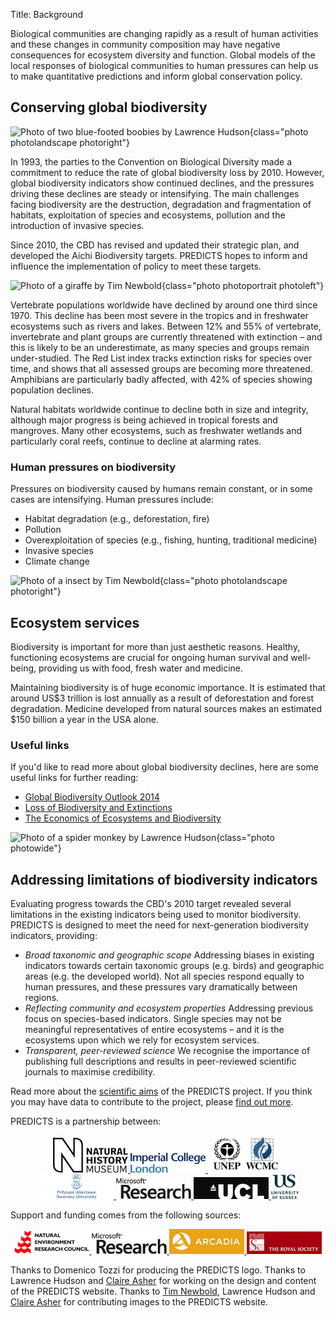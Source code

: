 Title: Background

Biological communities are changing rapidly as a result of human activities and
these changes in community composition may have negative consequences for
ecosystem diversity and function. Global models of the local responses of
biological communities to human pressures can help us to make quantitative
predictions and inform global conservation policy.

## Conserving global biodiversity

![Photo of two blue-footed boobies by Lawrence Hudson]({filename}/images/photos/lh5.jpg){class="photo photolandscape photoright"}

In 1993, the parties to the Convention on Biological Diversity made a commitment
to reduce the rate of global biodiversity loss by 2010. However, global
biodiversity indicators show continued declines, and the pressures driving these
declines are steady or intensifying. The main challenges facing biodiversity are
the destruction, degradation and fragmentation of habitats, exploitation of
species and ecosystems, pollution and the introduction of invasive species.

Since 2010, the CBD has revised and updated their strategic plan, and developed
the Aichi Biodiversity targets. PREDICTS hopes to inform and influence the
implementation of policy to meet these targets.

![Photo of a giraffe by Tim Newbold]({filename}/images/photos/tn3.jpg){class="photo photoportrait photoleft"}

Vertebrate populations worldwide have declined by around one third since 1970.
This decline has been most severe in the tropics and in freshwater ecosystems
such as rivers and lakes. Between 12% and 55% of vertebrate, invertebrate and
plant groups are currently threatened with extinction – and this is likely to be
an underestimate, as many species and groups remain under-studied. The Red List
index tracks extinction risks for species over time, and shows that all assessed
groups are becoming more threatened. Amphibians are particularly badly affected,
with 42% of species showing population declines.

Natural habitats worldwide continue to decline both in size and integrity,
although major progress is being achieved in tropical forests and mangroves.
Many other ecosystems, such as freshwater wetlands and particularly coral reefs,
continue to decline at alarming rates.

### Human pressures on biodiversity

Pressures on biodiversity caused by humans remain constant, or in some cases are
intensifying. Human pressures include:

* Habitat degradation (e.g., deforestation, fire)
* Pollution
* Overexploitation of species (e.g., fishing, hunting, traditional medicine)
* Invasive species
* Climate change

![Photo of a insect by Tim Newbold]({filename}/images/photos/tn2.jpg){class="photo photolandscape photoright"}

## Ecosystem services

Biodiversity is important for more than just aesthetic reasons. Healthy,
functioning ecosystems are crucial for ongoing human survival and well-being,
providing us with food, fresh water and medicine.

Maintaining biodiversity is of huge economic importance. It is estimated that
around US$3 trillion is lost annually as a result of deforestation and forest
degradation. Medicine developed from natural sources makes an estimated $150
billion a year in the USA alone.

### Useful links

If you'd like to read more about global biodiversity declines, here are some
useful links for further reading:

* [Global Biodiversity Outlook 2014](http://www.cbd.int/gbo4/)
* [Loss of Biodiversity and Extinctions](http://www.globalissues.org/article/171/loss-of-biodiversity-and-extinctions)
* [The Economics of Ecosystems and Biodiversity](http://www.teebweb.org/)

![Photo of a spider monkey by Lawrence Hudson]({filename}/images/photos/lh4.jpg){class="photo photowide"}

## Addressing limitations of biodiversity indicators

Evaluating progress towards the CBD's 2010 target revealed several limitations
in the existing indicators being used to monitor biodiversity. PREDICTS is
designed to meet the need for next-generation biodiversity indicators, providing:

* *Broad taxonomic and geographic scope*
    Addressing biases in existing indicators towards certain taxonomic groups (e.g. birds) and geographic areas (e.g. the developed world). Not all species respond equally to human pressures, and these pressures vary dramatically between regions.
* *Reflecting community and ecosystem properties*
    Addressing previous focus on species-based indicators. Single species may not be meaningful representatives of entire ecosystems – and it is the ecosystems upon which we rely for ecosystem services.
* *Transparent, peer-reviewed science*
    We recognise the importance of publishing full descriptions and results in peer-reviewed scientific journals to maximise credibility.

Read more about the [scientific aims]({filename}/pages/the_science.md) of the PREDICTS
project. If you think you may have data to contribute to the project, please
[find out more]({filename}/pages/get-involved.md).

PREDICTS is a partnership between:

<div style="text-align: center">
  <a href="http://www.nhm.ac.uk/" target="_blank" class="logo">
    <img src="../images/logos/nhm.jpg"
         alt="Natural History Museum logo"/>
  </a>
  <a href="http://www3.imperial.ac.uk/" target="_blank" class="logo">
    <img src="../images/logos/imperial.jpg"
         alt="Imperial College London logo"/>
  </a>
  <a href="http://www.unep-wcmc.org/" target="_blank" class="logo">
    <img src="../images/logos/unep_wcmc.jpg"
         alt="UNEP-WCMC logo"/>
  </a>
</div>

<div style="text-align: center">
  <a href="http://www.swansea.ac.uk/" target="_blank" class="logo">
    <img src="../images/logos/university_of_swansea.jpg"
         alt="University of Swansea logo"/>
  </a>
  <a href="http://research.microsoft.com" target="_blank" class="logo">
    <img src="../images/logos/microsoft_research.jpg"
         alt="Microsoft Research logo"/>
  </a>
  <a href="https://www.ucl.ac.uk/" target="_blank" class="logo">
    <img src="../images/logos/ucl.png" alt="UCL logo"/>
  </a>
  <a href="http://www.sussex.ac.uk/" target="_blank" class="logo">
    <img src="../images/logos/sussex.png"
         alt="University of Sussex logo"/>
  </a>
</div>

<p>
  Support and funding comes from the following sources:
</p>

<div style="text-align: center">
  <a href="http://www.nerc.ac.uk/" target="_blank" class="logo">
    <img src="../images/logos/nerc.png" alt="NERC logo"/>
  </a>
  <a href="http://research.microsoft.com" target="_blank" class="logo">
    <img src="../images/logos/microsoft_research.jpg"
         alt="Microsoft Research logo"/>
  </a>
  <a href="http://www.arcadiafund.org.uk/" target="_blank" class="logo">
    <img src="../images/logos/arcadia.jpg"
         alt="Arcadia logo"/>
  </a>
  <a href="http://royalsociety.org/" target="_blank" class="logo">
    <img src="../images/logos/royal_society.png"
         alt="Royal Society logo"/>
  </a>
</div>

Thanks to Domenico Tozzi for producing the PREDICTS logo.
Thanks to Lawrence Hudson and [Claire Asher](http://bioclaire13.blogspot.co.uk)
for working on the design and content of the PREDICTS website.
Thanks to [Tim Newbold](http://sites.google.com/site/timnewbold31/),
Lawrence Hudson and  [Claire Asher](http://bioclaire13.blogspot.co.uk)
for contributing images to the PREDICTS website.
